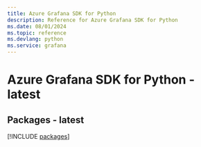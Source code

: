 ```yaml
---
title: Azure Grafana SDK for Python
description: Reference for Azure Grafana SDK for Python
ms.date: 08/01/2024
ms.topic: reference
ms.devlang: python
ms.service: grafana
---
```

# Azure Grafana SDK for Python - latest
## Packages - latest
[!INCLUDE [packages](grafana-index.md)]